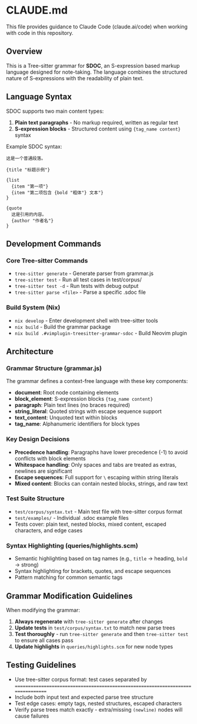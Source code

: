 # CLAUDE.md

This file provides guidance to Claude Code (claude.ai/code) when working with code in this repository.

## Overview

This is a Tree-sitter grammar for **SDOC**, an S-expression based markup language designed for note-taking. The language combines the structured nature of S-expressions with the readability of plain text.

## Language Syntax

SDOC supports two main content types:

1. **Plain text paragraphs** - No markup required, written as regular text
2. **S-expression blocks** - Structured content using `{tag_name content}` syntax

Example SDOC syntax:
```
这是一个普通段落。

{title "标题示例"}

{list
  {item "第一项"}
  {item "第二项包含 {bold "粗体"} 文本"}
}

{quote
  这是引用的内容。
  {author "作者名"}
}
```

## Development Commands

### Core Tree-sitter Commands
- `tree-sitter generate` - Generate parser from grammar.js
- `tree-sitter test` - Run all test cases in test/corpus/
- `tree-sitter test -d` - Run tests with debug output
- `tree-sitter parse <file>` - Parse a specific .sdoc file

### Build System (Nix)
- `nix develop` - Enter development shell with tree-sitter tools
- `nix build` - Build the grammar package
- `nix build .#vimplugin-treesitter-grammar-sdoc` - Build Neovim plugin

## Architecture

### Grammar Structure (grammar.js)
The grammar defines a context-free language with these key components:

- **document**: Root node containing elements
- **block_element**: S-expression blocks `{tag_name content}`
- **paragraph**: Plain text lines (no braces required)
- **string_literal**: Quoted strings with escape sequence support
- **text_content**: Unquoted text within blocks
- **tag_name**: Alphanumeric identifiers for block types

### Key Design Decisions
- **Precedence handling**: Paragraphs have lower precedence (-1) to avoid conflicts with block elements
- **Whitespace handling**: Only spaces and tabs are treated as extras, newlines are significant
- **Escape sequences**: Full support for `\` escaping within string literals
- **Mixed content**: Blocks can contain nested blocks, strings, and raw text

### Test Suite Structure
- `test/corpus/syntax.txt` - Main test file with tree-sitter corpus format
- `test/examples/` - Individual .sdoc example files
- Tests cover: plain text, nested blocks, mixed content, escaped characters, and edge cases

### Syntax Highlighting (queries/highlights.scm)
- Semantic highlighting based on tag names (e.g., `title` → heading, `bold` → strong)
- Syntax highlighting for brackets, quotes, and escape sequences
- Pattern matching for common semantic tags

## Grammar Modification Guidelines

When modifying the grammar:

1. **Always regenerate** with `tree-sitter generate` after changes
2. **Update tests** in `test/corpus/syntax.txt` to match new parse trees
3. **Test thoroughly** - run `tree-sitter generate` and then `tree-sitter test` to ensure all cases pass
4. **Update highlights** in `queries/highlights.scm` for new node types

## Testing Guidelines

- Use tree-sitter corpus format: test cases separated by `===============================================================================`
- Include both input text and expected parse tree structure
- Test edge cases: empty tags, nested structures, escaped characters
- Verify parse trees match exactly - extra/missing `(newline)` nodes will cause failures